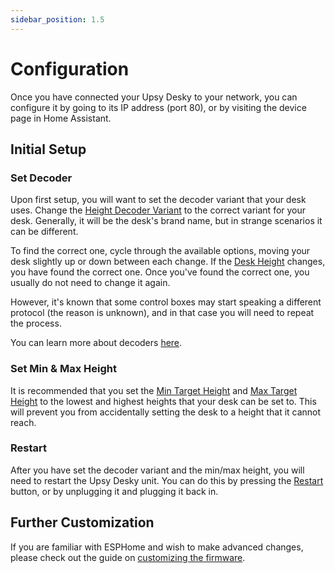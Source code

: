 ```yaml
---
sidebar_position: 1.5
---
```


# Configuration

Once you have connected your Upsy Desky to your network, you can configure it by going to its IP address (port 80), or by visiting the device page in Home Assistant.

## Initial Setup

### Set Decoder

Upon first setup, you will want to set the decoder variant that your desk uses. Change the [Height Decoder Variant](../reference/entities.md#height-decoder-variant) to the correct variant for your desk. Generally, it will be the desk's brand name, but in strange scenarios it can be different.

To find the correct one, cycle through the available options, moving your desk slightly up or down between each change. If the [Desk Height](../reference/entities.md#desk-height) changes, you have found the correct one. Once you've found the correct one, you usually do not need to change it again.

However, it's known that some control boxes may start speaking a different protocol (the reason is unknown), and in that case you will need to repeat the process.

You can learn more about decoders [here](decoders/index.md).

### Set Min & Max Height

It is recommended that you set the [Min Target Height](../reference/entities.md#min-target-height) and [Max Target Height](../reference/entities.md#max-target-height) to the lowest and highest heights that your desk can be set to. This will prevent you from accidentally setting the desk to a height that it cannot reach.

### Restart

After you have set the decoder variant and the min/max height, you will need to restart the Upsy Desky unit. You can do this by pressing the [Restart](../reference/entities.md#restart) button, or by unplugging it and plugging it back in.

## Further Customization

If you are familiar with ESPHome and wish to make advanced changes, please check out the guide on [customizing the firmware](../advanced/customization/index.md).